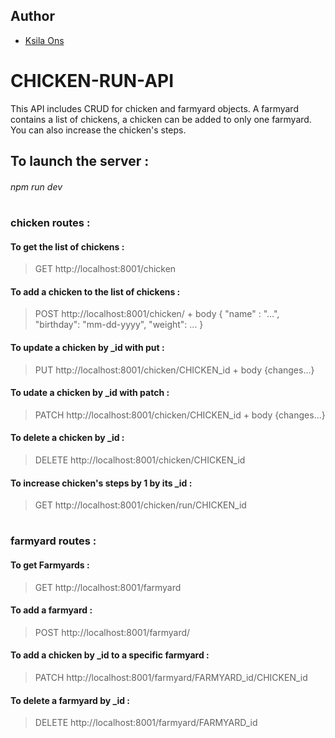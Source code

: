  ## Author
- [Ksila Ons](https://github.com/onsksila)
# CHICKEN-RUN-API

This API includes CRUD for chicken and farmyard objects.
A farmyard contains a list of chickens, a chicken can be added to only one farmyard.
You can also increase the chicken's steps.

## To launch the server :
###### npm run dev
#
### chicken routes : <br/>

#### To get the list of chickens :
> GET http://localhost:8001/chicken <br/>

#### To add a chicken to the list of chickens : 
> POST http://localhost:8001/chicken/ + body { "name" : "...", "birthday": "mm-dd-yyyy", "weight": ... } <br/>

#### To update a chicken by _id with put : 
> PUT http://localhost:8001/chicken/CHICKEN_id  + body {changes...} <br/>

#### To udate a chicken by _id with patch : 
> PATCH  http://localhost:8001/chicken/CHICKEN_id  + body {changes...} <br/>

#### To delete a chicken by _id : 
> DELETE http://localhost:8001/chicken/CHICKEN_id <br/>

#### To increase chicken's steps by 1 by its _id :  
> GET  http://localhost:8001/chicken/run/CHICKEN_id <br/>

#
### farmyard routes : <br/>
#### To get Farmyards : 
> GET http://localhost:8001/farmyard
#### To add a farmyard : 
> POST http://localhost:8001/farmyard/
#### To add a chicken by _id to a specific farmyard : 
> PATCH http://localhost:8001/farmyard/FARMYARD_id/CHICKEN_id
#### To delete a farmyard by _id : 
> DELETE http://localhost:8001/farmyard/FARMYARD_id
